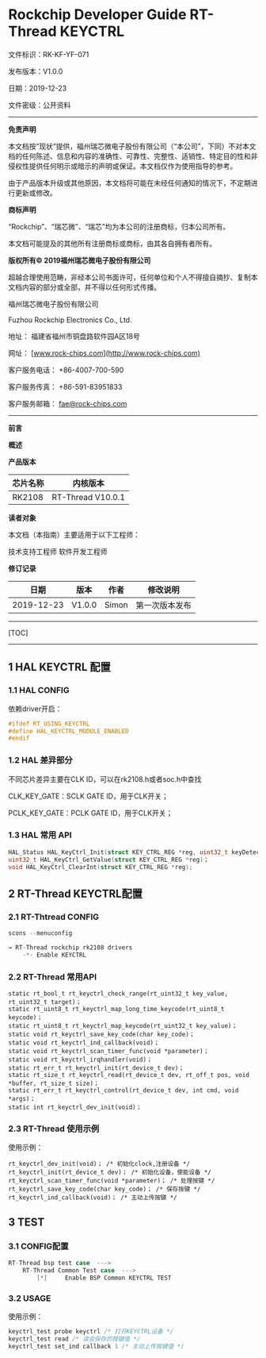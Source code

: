 # Rockchip Developer Guide RT-Thread KEYCTRL

文件标识：RK-KF-YF-071

发布版本：V1.0.0

日期：2019-12-23

文件密级：公开资料

------

**免责声明**

本文档按“现状”提供，福州瑞芯微电子股份有限公司（“本公司”，下同）不对本文档的任何陈述、信息和内容的准确性、可靠性、完整性、适销性、特定目的性和非侵权性提供任何明示或暗示的声明或保证。本文档仅作为使用指导的参考。

由于产品版本升级或其他原因，本文档将可能在未经任何通知的情况下，不定期进行更新或修改。

**商标声明**

“Rockchip”、“瑞芯微”、“瑞芯”均为本公司的注册商标，归本公司所有。

本文档可能提及的其他所有注册商标或商标，由其各自拥有者所有。

**版权所有© 2019福州瑞芯微电子股份有限公司**

超越合理使用范畴，非经本公司书面许可，任何单位和个人不得擅自摘抄、复制本文档内容的部分或全部，并不得以任何形式传播。

福州瑞芯微电子股份有限公司

Fuzhou Rockchip Electronics Co., Ltd.

地址：     福建省福州市铜盘路软件园A区18号

网址：     [www.rock-chips.com](http://www.rock-chips.com)

客户服务电话： +86-4007-700-590

客户服务传真： +86-591-83951833

客户服务邮箱： [fae@rock-chips.com](mailto:fae@rock-chips.com)

------

**前言**

**概述**

**产品版本**

| **芯片名称** | **内核版本**      |
| ------------ | ----------------- |
| RK2108       | RT-Thread V10.0.1 |

**读者对象**

本文档（本指南）主要适用于以下工程师：

技术支持工程师
软件开发工程师

**修订记录**

| **日期**   | **版本** | **作者** | **修改说明**   |
| ---------- | -------- | -------- | -------------- |
| 2019-12-23 | V1.0.0   | Simon    | 第一次版本发布 |

------

[TOC]

------

## 1  HAL KEYCTRL 配置

### 1.1  HAL CONFIG

依赖driver开启：

```c
#ifdef RT_USING_KEYCTRL
#define HAL_KEYCTRL_MODULE_ENABLED
#endif
```

### 1.2  HAL 差异部分

不同芯片差异主要在CLK ID，可以在rk2108.h或者soc.h中查找

CLK_KEY_GATE：SCLK GATE ID，用于CLK开关；

PCLK_KEY_GATE：PCLK GATE ID，用于CLK开关；

### 1.3  HAL 常用 API

```c
HAL_Status HAL_KeyCtrl_Init(struct KEY_CTRL_REG *reg, uint32_t keyDetectionTh, uint32_t keyCalculatePeriodTh, uint32_t keyFilterIrqTh)；
uint32_t HAL_KeyCtrl_GetValue(struct KEY_CTRL_REG *reg)；
void HAL_KeyCtrl_ClearInt(struct KEY_CTRL_REG *reg);
```

## 2 RT-Thread KEYCTRL配置

### 2.1  RT-Thtread CONFIG

```c
scons --menuconfig

→ RT-Thread rockchip rk2108 drivers
	-*- Enable KEYCTRL
```

### 2.2  RT-Thread 常用API

```
static rt_bool_t rt_keyctrl_check_range(rt_uint32_t key_value, rt_uint32_t target)；
static rt_uint8_t rt_keyctrl_map_long_time_keycode(rt_uint8_t keycode)；
static rt_uint8_t rt_keyctrl_map_keycode(rt_uint32_t key_value)；
static void rt_keyctrl_save_key_code(char key_code)；
static void rt_keyctrl_ind_callback(void)；
static void rt_keyctrl_scan_timer_func(void *parameter)；
static void rt_keyctrl_irqhandler(void)；
static rt_err_t rt_keyctrl_init(rt_device_t dev)；
static rt_size_t rt_keyctrl_read(rt_device_t dev, rt_off_t pos, void *buffer, rt_size_t size)；
static rt_err_t rt_keyctrl_control(rt_device_t dev, int cmd, void *args)；
static int rt_keyctrl_dev_init(void)；
```

### 2.3  RT-Thread 使用示例

使用示例：

```
rt_keyctrl_dev_init(void)； /* 初始化clock,注册设备 */
rt_keyctrl_init(rt_device_t dev)； /* 初始化设备，使能设备 */
rt_keyctrl_scan_timer_func(void *parameter)； /* 处理按键 */
rt_keyctrl_save_key_code(char key_code)； /* 保存按键 */
rt_keyctrl_ind_callback(void)； /* 主动上传按键 */
```

## 3 TEST

### 3.1  CONFIG配置

```c
RT-Thread bsp test case  --->
    RT-Thread Common Test case  --->
        [*]     Enable BSP Common KEYCTRL TEST
```

### 3.2  USAGE

使用示例：

```c
keyctrl_test probe keyctrl /* 打开KEYCTRL设备 */
keyctrl_test read /* 读会保存的按键值 */
keyctrl_test set_ind callback 1 /* 主动上传按键值 */
```